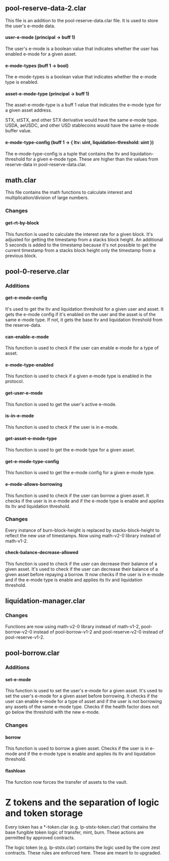 ## pool-reserve-data-2.clar

This file is an addition to the pool-reserve-data.clar file. It is used to store the user's e-mode data.

#### user-e-mode (principal -> buff 1)
The user's e-mode is a boolean value that indicates whether the user has enabled e-mode for a given asset.

#### e-mode-types (buff 1 -> bool)
The e-mode-types is a boolean value that indicates whether the e-mode type is enabled.

#### asset-e-mode-type (principal -> buff 1)
The asset-e-mode-type is a buff 1 value that indicates the e-mode type for a given asset address.

STX, stSTX, and other STX derivative would have the same e-mode type. USDA, aeUSDC, and other USD stablecoins would have the same e-mode buffer value.

#### e-mode-type-config (buff 1 -> { ltv: uint, liquidation-threshold: uint })
The e-mode-type-config is a tuple that contains the ltv and liquidation-threshold for a given e-mode type. These are higher than the values from reserve-data in pool-reserve-data.clar.


## math.clar

This file contains the math functions to calculate interest and multiplication/division of large numbers.

### Changes

#### get-rt-by-block

This function is used to calculate the interest rate for a given block. It's adjusted for getting the timestamp from a stacks block height. An additional 5 seconds is added to the timestamp because it's not possible to get the current timestamp from a stacks block height only the timestamp from a previous block.


## pool-0-reserve.clar

### Additions

#### get-e-mode-config

It's used to get the ltv and liquidation threshold for a given user and asset. It gets the e-mode config if it's enabled on the user and the asset is of the same e-mode type. If not, it gets the base ltv and liquidation threshold from the reserve-data.

#### can-enable-e-mode

This function is used to check if the user can enable e-mode for a type of asset.

#### e-mode-type-enabled

This function is used to check if a given e-mode type is enabled in the protocol.

#### get-user-e-mode

This function is used to get the user's active e-mode.

#### is-in-e-mode

This function is used to check if the user is in e-mode.

#### get-asset-e-mode-type

This function is used to get the e-mode type for a given asset.

#### get-e-mode-type-config

This function is used to get the e-mode config for a given e-mode type.

#### e-mode-allows-borrowing

This function is used to check if the user can borrow a given asset. It checks if the user is in e-mode and if the e-mode type is enable and applies its ltv and liquidation threshold.

### Changes
Every instance of burn-block-height is replaced by stacks-block-height to reflect the new use of timestamps. Now using math-v2-0 library instead of math-v1-2.

#### check-balance-decrease-allowed

This function is used to check if the user can decrease their balance of a given asset. It's used to check if the user can decrease their balance of a given asset before repaying a borrow. It now checks if the user is in e-mode and if the e-mode type is enable and applies its ltv and liquidation threshold.


## liquidation-manager.clar

### Changes
Functions are now using math-v2-0 library instead of math-v1-2, pool-borrow-v2-0 instead of pool-borrow-v1-2 and pool-reserve-v2-0 instead of pool-reserve-v1-2.

## pool-borrow.clar

### Additions

#### set-e-mode

This function is used to set the user's e-mode for a given asset. It's used to set the user's e-mode for a given asset before borrowing. It checks if the user can enable e-mode for a type of asset and if the user is not borrowing any assets of the same e-mode type. Checks if the health factor does not go below the threshold with the new e-mode.

### Changes

#### borrow
This function is used to borrow a given asset. Checks if the user is in e-mode and if the e-mode type is enable and applies its ltv and liquidation threshold.

#### flashloan
The function now forces the transfer of assets to the vault.


# Z tokens and the separation of logic and token storage

Every token has a *-token.clar (e.g. lp-ststx-token.clar) that contains the base fungible token logic of transfer, mint, burn. These actions are permitted by approved contracts.

The logic token (e.g. lp-ststx.clar) contains the logic used by the core zest contracts. These rules are enforced here. These are meant to to upgraded.


